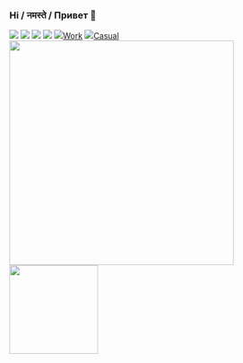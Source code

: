 ### Hi / नमस्ते / Привет 👋

<!--
**shez1461/shez1461** is a ✨ _special_ ✨ repository because its `README.md` (this file) appears on your GitHub profile.

Here are some ideas to get you started:

- 🔭 I’m currently working on ...
- 🌱 I’m currently learning ...
- 👯 I’m looking to collaborate on ...
- 🤔 I’m looking for help with ...
- 💬 Ask me about ...
- 📫 How to reach me: ...
- 😄 Pronouns: ...
- ⚡ Fun fact: ...
-->

<a href="https://www.linkedin.com/in/mohamedshez/" target="_blank"><img src="https://img.icons8.com/color/48/000000/linkedin.png"/></a>
<a href="https://www.instagram.com/shez1461/" target="_blank"><img src="https://img.icons8.com/fluency/48/000000/instagram-new.png"/></a>
<a href="https://www.youtube.com/channel/UC3Q3MqlbWoR2v_QAj6P5uIQ/" target="_blank"><img src="https://img.icons8.com/color/48/000000/youtube--v1.png"/></a>
<a href="https://www.berta.codes" target="_blank"><img src="https://img.icons8.com/fluency/48/000000/domain.png"/></a>
<a href="mailto:mr.mohamed.shez@gmail.com" target="_blank"><img src="https://img.icons8.com/fluency/48/000000/email.png"/>Work</a>
<a href="mailto:shez1461@gmail.com" target="_blank"><img src="https://img.icons8.com/fluency/48/000000/email.png"/>Casual</a>
<br>
<img src="https://github-readme-stats.vercel.app/api?username=shez1461&show_icons=true&count_private=true" width="400" height="auto"/>
<img src="https://github-readme-stats.vercel.app/api/top-langs/?username=shez1461&layout=compact&show_icons=true/" width="auto" height="158"/>
